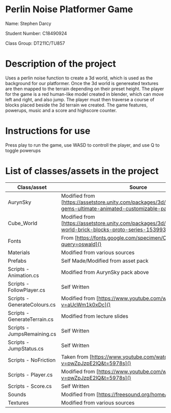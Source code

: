 # Perlin Noise Platformer Game
Name: Stephen Darcy

Student Number: C18490924

Class Group: DT211C/TU857

# Description of the project 
Uses a perlin noise function to create a 3d world, which is used as the background for our platformer. Once the 3d world is genereated textures are then mapped to the terrain depending on their preset height. The player for the game is a red human-like model created in blender, which can move left and right, and also jump. The player must then traverse a course of blocks placed beside the 3d terrain we created. The game features, powerups, music and a score and highscore counter. 

# Instructions for use
Press play to run the game, use WASD to controll the player, and use Q to toggle powerups

# List of classes/assets in the project 
| Class/asset | Source |
|-----------|-----------|
| AurynSky | Modified from [https://assetstore.unity.com/packages/3d/props/simple-gems-ultimate-animated-customizable-pack-73764]() |
| Cube_World | Modified from [https://assetstore.unity.com/packages/3d/environments/cube-world-brick-blocks-proto-series-153993]() | 
| Fonts | From [https://fonts.google.com/specimen/Oswald?query=oswald]() |
| Materials | Modified from various sources |
| Prefabs | Self Made/Modified from asset pack |
| Scripts - Animation.cs | Modified from AurynSky pack above |
| Scripts - FollowPlayer.cs | Self Written |
| Scripts - GenerateColours.cs | Modified from [https://www.youtube.com/watch?v=aUcWm1k0xDc]() |
| Scripts - GenerateTerrain.cs | Modified from lecture slides |
| Scripts - JumpsRemaining.cs | Self Written |
| Scripts - JumpStatus.cs | Self Written |
| Scripts - NoFriction | Taken from [https://www.youtube.com/watch?v=pwZpJzpE2lQ&t=5978s]() |
| Scripts - Player.cs | Modified from [https://www.youtube.com/watch?v=pwZpJzpE2lQ&t=5978s]() |
| Scripts - Score.cs | Self Written |
| Sounds | Modified from [https://freesound.org/home/]() |
| Textures | Modified from various sources |
